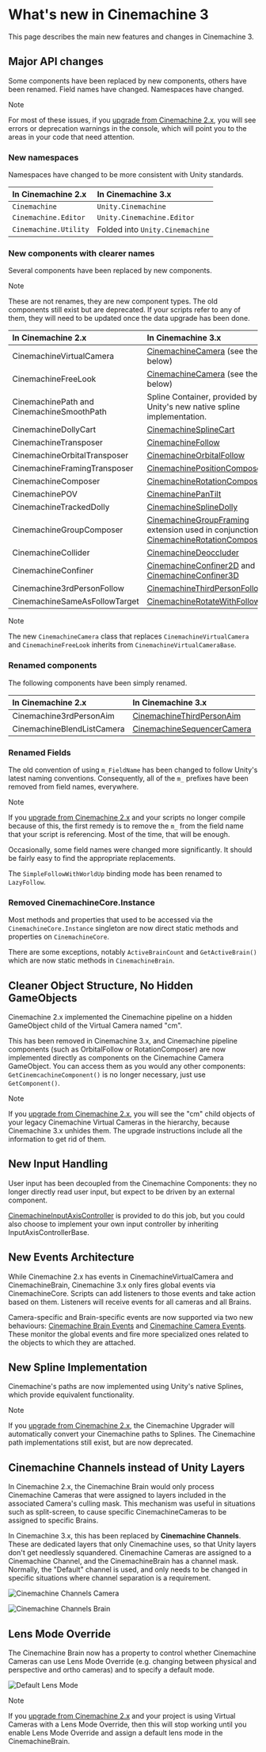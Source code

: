 # What's new in Cinemachine 3

This page describes the main new features and changes in Cinemachine 3.

## Major API changes

Some components have been replaced by new components, others have been renamed. Field names have changed. Namespaces have changed.

> [!NOTE]
> For most of these issues, if you [upgrade from Cinemachine 2.x](CinemachineUpgradeFrom2.md), you will see errors or deprecation warnings in the console, which will point you to the areas in your code that need attention. 

### New namespaces

Namespaces have changed to be more consistent with Unity standards.

| In Cinemachine 2.x | In Cinemachine 3.x |
| :--- | :--- |
| `Cinemachine` | `Unity.Cinemachine` |
| `Cinemachine.Editor` | `Unity.Cinemachine.Editor` |
| `Cinemachine.Utility` | Folded into `Unity.Cinemachine` |

### New components with clearer names

Several components have been replaced by new components.

> [!NOTE]
> These are not renames, they are new component types. The old components still exist but are deprecated. If your scripts refer to any of them, they will need to be updated once the data upgrade has been done.

| In Cinemachine 2.x | In Cinemachine 3.x |
| :--- | :--- |
| CinemachineVirtualCamera | [CinemachineCamera](CinemachineCamera.md) (see the Note below) |
| CinemachineFreeLook | [CinemachineCamera](CinemachineCamera.md) (see the Note below) |
| CinemachinePath and CinemachineSmoothPath | Spline Container, provided by Unity's new native spline implementation. |
| CinemachineDollyCart | [CinemachineSplineCart](CinemachineSplineCart.md) |
| CinemachineTransposer | [CinemachineFollow](CinemachineFollow.md) |
| CinemachineOrbitalTransposer | [CinemachineOrbitalFollow](CinemachineOrbitalFollow.md) |
| CinemachineFramingTransposer | [CinemachinePositionComposer](CinemachinePositionComposer.md) |
| CinemachineComposer | [CinemachineRotationComposer](CinemachineRotationComposer.md) |
| CinemachinePOV | [CinemachinePanTilt](CinemachinePanTilt.md) |
| CinemachineTrackedDolly | [CinemachineSplineDolly](CinemachineSplineDolly.md) |
| CinemachineGroupComposer | [CinemachineGroupFraming](CinemachineGroupFraming.md) extension used in conjunction with [CinemachineRotationComposer](CinemachineRotationComposer.md) |
| CinemachineCollider | [CinemachineDeoccluder](CinemachineDeoccluder.md) |
| CinemachineConfiner | [CinemachineConfiner2D](CinemachineConfiner2D.md) and [CinemachineConfiner3D](CinemachineConfiner3D.md) |
| Cinemachine3rdPersonFollow | [CinemachineThirdPersonFollow](CinemachineThirdPersonFollow.md) |
| CinemachineSameAsFollowTarget | [CinemachineRotateWithFollowTarget](CinemachineRotateWithFollowTarget.md) |

> [!NOTE]
> The new `CinemachineCamera` class that replaces `CinemachineVirtualCamera` and `CinemachineFreeLook` inherits from `CinemachineVirtualCameraBase`.

### Renamed components

The following components have been simply renamed.

| In Cinemachine 2.x | In Cinemachine 3.x |
| :--- | :--- |
| Cinemachine3rdPersonAim | [CinemachineThirdPersonAim](CinemachineThirdPersonAim.md) |
| CinemachineBlendListCamera | [CinemachineSequencerCamera](CinemachineSequencerCamera.md) |

### Renamed Fields 

The old convention of using `m_FieldName` has been changed to follow Unity's latest naming conventions. Consequently, all of the `m_` prefixes have been removed from field names, everywhere.

> [!NOTE]
> If you [upgrade from Cinemachine 2.x](CinemachineUpgradeFrom2.md) and your scripts no longer compile because of this, the first remedy is to remove the `m_` from the field name that your script is referencing. Most of the time, that will be enough.

Occasionally, some field names were changed more significantly. It should be fairly easy to find the appropriate replacements.

The `SimpleFollowWithWorldUp` binding mode has been renamed to `LazyFollow`.

### Removed CinemachineCore.Instance

Most methods and properties that used to be accessed via the `CinemachineCore.Instance` singleton are now direct static methods and properties on `CinemachineCore`.

There are some exceptions, notably `ActiveBrainCount` and `GetActiveBrain()` which are now static methods in `CinemachineBrain`.

## Cleaner Object Structure, No Hidden GameObjects

Cinemachine 2.x implemented the Cinemachine pipeline on a hidden GameObject child of the Virtual Camera named "cm".

This has been removed in Cinemachine 3.x, and Cinemachine pipeline components (such as OrbitalFollow or RotationComposer) are now implemented directly as components on the Cinemachine Camera GameObject. You can access them as you would any other components: `GetCinemcachineComponent()` is no longer necessary, just use `GetComponent()`.

> [!NOTE]
> If you [upgrade from Cinemachine 2.x](CinemachineUpgradeFrom2.md), you will see the "cm" child objects of your legacy Cinemachine Virtual Cameras in the hierarchy, because Cinemachine 3.x unhides them. The upgrade instructions include all the information to get rid of them.

## New Input Handling

User input has been decoupled from the Cinemachine Components: they no longer directly read user input, but expect to be driven by an external component.

[CinemachineInputAxisController](CinemachineInputAxisController.md) is provided to do this job, but you could also choose to implement your own input controller by inheriting InputAxisControllerBase.

## New Events Architecture

While Cinemachine 2.x has events in CinemachineVirtualCamera and CinemachineBrain, Cinemachine 3.x only fires global events via CinemachineCore.  Scripts can add listeners to those events and take action based on them. Listeners will receive events for all cameras and all Brains.  

Camera-specific and Brain-specific events are now supported via two new behaviours: [Cinemachine Brain Events](CinemachineBrainEvents.md) and [Cinemachine Camera Events](CinemachineCameraEvents.md).  These monitor the global events and fire more specialized ones related to the objects to which they are attached.

## New Spline Implementation

Cinemachine's paths are now implemented using Unity's native Splines, which provide equivalent functionality.

> [!NOTE]
> If you [upgrade from Cinemachine 2.x](CinemachineUpgradeFrom2.md), the Cinemachine Upgrader will automatically convert your Cinemachine paths to Splines. The Cinemachine path implementations still exist, but are now deprecated.

## Cinemachine Channels instead of Unity Layers

In Cinemachine 2.x, the Cinemachine Brain would only process Cinemachine Cameras that were assigned to layers included in the associated Camera's culling mask. This mechanism was useful in situations such as split-screen, to cause specific CinemachineCameras to be assigned to specific Brains. 

In Cinemachine 3.x, this has been replaced by **Cinemachine Channels**. These are dedicated layers that only Cinemachine uses, so that Unity layers don't get needlessly squandered. Cinemachine Cameras are assigned to a Cinemachine Channel, and the CinemachineBrain has a channel mask.  Normally, the "Default" channel is used, and only needs to be changed in specific situations where channel separation is a requirement.

![Cinemachine Channels Camera](images/CinemachineChannels-camera.png)

![Cinemachine Channels Brain](images/CinemachineChannels-brain.png)

## Lens Mode Override

The Cinemachine Brain now has a property to control whether Cinemachine Cameras can use Lens Mode Override (e.g. changing between physical and perspective and ortho cameras) and to specify a default mode.

![Default Lens Mode](images/DefaultLensMode.png)

> [!NOTE]
> If you [upgrade from Cinemachine 2.x](CinemachineUpgradeFrom2.md) and your project is using Virtual Cameras with a Lens Mode Override, then this will stop working until you enable Lens Mode Override and assign a default lens mode in the CinemachineBrain.
